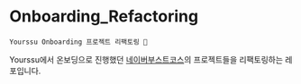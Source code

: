 # Onboarding_Refactoring
```
Yourssu Onboarding 프로젝트 리팩토링 🌿
```
Yourssu에서 온보딩으로 진행했던 [네이버부스트코스](https://www.boostcourse.org/mo326)의 프로젝트들을 리팩토링하는 레포입니다.
